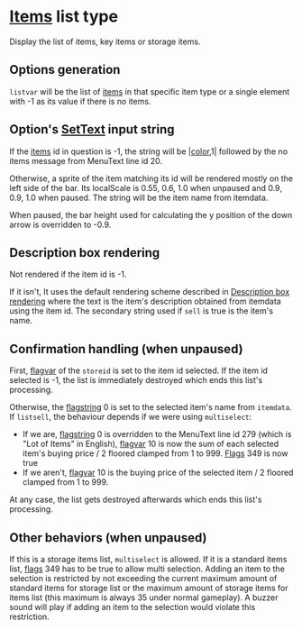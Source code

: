 # [Items](../../Enums%20and%20IDs/Items.md) list type

Display the list of items, key items or storage items.

## Options generation

`listvar` will be the list of [items](../../Enums%20and%20IDs/Items.md) in that specific item type or a single element with -1 as its value if there is no items.

## Option's [SetText](../../SetText/SetText.md) input string

If the [items](../../Enums%20and%20IDs/Items.md) id in question is -1, the string will be |[color](../../SetText/Individual%20commands/Color.md),1| followed by the no items message from MenuText line id 20.

Otherwise, a sprite of the item matching its id will be rendered mostly on the left side of the bar. Its localScale is 0.55, 0.6, 1.0 when unpaused and 0.9, 0.9, 1.0 when paused. The string will be the item name from itemdata.

When paused, the bar height used for calculating the y position of the down arrow is overridden to -0.9.

## Description box rendering

Not rendered if the item id is -1.

If it isn't, It uses the default rendering scheme described in [Description box rendering](../ShowItemList%20Life%20Cycle/Description%20box%20rendering.md) where the text is the item's description obtained from itemdata using the item id. The secondary string used if `sell` is true is the item's name.

## Confirmation handling (when unpaused)

First, [flagvar](../../Flags%20arrays/flagvar.md) of the `storeid` is set to the item id selected. If the item id selected is -1, the list is immediately destroyed which ends this list's processing.

Otherwise, the [flagstring](../../Flags%20arrays/flagstring.md) 0 is set to the selected item's name from `itemdata`. If `listsell`, the behaviour depends if we were using `multiselect`:

* If we are, [flagstring](../../Flags%20arrays/flagstring.md) 0 is overridden to the MenuText line id 279 (which is "Lot of Items" in English), [flagvar](../../Flags%20arrays/flagvar.md) 10 is now the sum of each selected item's buying price / 2 floored clamped from 1 to 999. [Flags](../../Flags%20arrays/flags.md) 349 is now true
* If we aren't, [flagvar](../../Flags%20arrays/flagvar.md) 10 is the buying price of the selected item / 2 floored clamped from 1 to 999.

At any case, the list gets destroyed afterwards which ends this list's processing.

## Other behaviors (when unpaused)

If this is a storage items list, `multiselect` is allowed. If it is a standard items list, [flags](../../Flags%20arrays/flags.md) 349 has to be true to allow multi selection. Adding an item to the selection is restricted by not exceeding the current maximum amount of standard items for storage list or the maximum amount of storage items for items list (this maximum is always 35 under normal gameplay). A buzzer sound will play if adding an item to the selection would violate this restriction.
